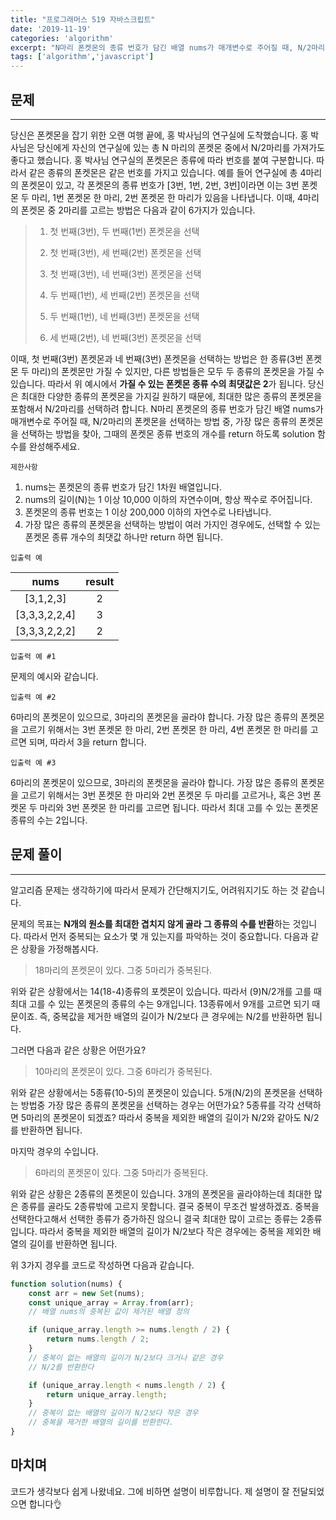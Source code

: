 ```yaml
---
title: "프로그래머스 519 자바스크립트"
date: '2019-11-19'
categories: 'algorithm'
excerpt: "N마리 폰켓몬의 종류 번호가 담긴 배열 nums가 매개변수로 주어질 때, N/2마리의 폰켓몬을 선택하는 방법 중, 가장 많은 종류의 폰켓몬을 선택하는 방법을 찾아, 그때의 폰켓몬 종류 번호의 개수를 return 하도록 solution 함수를 완성해주세요."
tags: ['algorithm','javascript']
---
```


## 문제
---
당신은 폰켓몬을 잡기 위한 오랜 여행 끝에, 홍 박사님의 연구실에 도착했습니다. 홍 박사님은 당신에게 자신의 연구실에 있는 총 N 마리의 폰켓몬 중에서 N/2마리를 가져가도 좋다고 했습니다.
홍 박사님 연구실의 폰켓몬은 종류에 따라 번호를 붙여 구분합니다. 따라서 같은 종류의 폰켓몬은 같은 번호를 가지고 있습니다. 예를 들어 연구실에 총 4마리의 폰켓몬이 있고, 각 폰켓몬의 종류 번호가 [3번, 1번, 2번, 3번]이라면 이는 3번 폰켓몬 두 마리, 1번 폰켓몬 한 마리, 2번 폰켓몬 한 마리가 있음을 나타냅니다. 이때, 4마리의 폰켓몬 중 2마리를 고르는 방법은 다음과 같이 6가지가 있습니다.

>1. 첫 번째(3번), 두 번째(1번) 폰켓몬을 선택
>
>1. 첫 번째(3번), 세 번째(2번) 폰켓몬을 선택
>
>1. 첫 번째(3번), 네 번째(3번) 폰켓몬을 선택
>
>1. 두 번째(1번), 세 번째(2번) 폰켓몬을 선택
>
>1. 두 번째(1번), 네 번째(3번) 폰켓몬을 선택
>
>1. 세 번째(2번), 네 번째(3번) 폰켓몬을 선택

이때, 첫 번째(3번) 폰켓몬과 네 번째(3번) 폰켓몬을 선택하는 방법은 한 종류(3번 폰켓몬 두 마리)의 폰켓몬만 가질 수 있지만, 다른 방법들은 모두 두 종류의 폰켓몬을 가질 수 있습니다. 따라서 위 예시에서 **가질 수 있는 폰켓몬 종류 수의 최댓값은 2**가 됩니다.
당신은 최대한 다양한 종류의 폰켓몬을 가지길 원하기 때문에, 최대한 많은 종류의 폰켓몬을 포함해서 N/2마리를 선택하려 합니다. N마리 폰켓몬의 종류 번호가 담긴 배열 nums가 매개변수로 주어질 때, N/2마리의 폰켓몬을 선택하는 방법 중, 가장 많은 종류의 폰켓몬을 선택하는 방법을 찾아, 그때의 폰켓몬 종류 번호의 개수를 return 하도록 solution 함수를 완성해주세요.

`제한사항`

1. nums는 폰켓몬의 종류 번호가 담긴 1차원 배열입니다.
2. nums의 길이(N)는 1 이상 10,000 이하의 자연수이며, 항상 짝수로 주어집니다.
3. 폰켓몬의 종류 번호는 1 이상 200,000 이하의 자연수로 나타냅니다.
4. 가장 많은 종류의 폰켓몬을 선택하는 방법이 여러 가지인 경우에도, 선택할 수 있는 폰켓몬 종류 개수의 최댓값 하나만 return 하면 됩니다.
   
`입출력 예`

| <center>nums</center> | <center>result </center> |
| :-------------------: | :----------------------: |
|       [3,1,2,3]       |            2             |
|     [3,3,3,2,2,4]     |            3             |
|     [3,3,3,2,2,2]     |            2             |

`입출력 예 #1` 

문제의 예시와 같습니다.

`입출력 예 #2`

6마리의 폰켓몬이 있으므로, 3마리의 폰켓몬을 골라야 합니다.
가장 많은 종류의 폰켓몬을 고르기 위해서는 3번 폰켓몬 한 마리, 2번 폰켓몬 한 마리, 4번 폰켓몬 한 마리를 고르면 되며, 따라서 3을 return 합니다.

`입출력 예 #3`

6마리의 폰켓몬이 있으므로, 3마리의 폰켓몬을 골라야 합니다.
가장 많은 종류의 폰켓몬을 고르기 위해서는 3번 폰켓몬 한 마리와 2번 폰켓몬 두 마리를 고르거나, 혹은 3번 폰켓몬 두 마리와 3번 폰켓몬 한 마리를 고르면 됩니다. 따라서 최대 고를 수 있는 폰켓몬 종류의 수는 2입니다.

## 문제 풀이
---
알고리즘 문제는 생각하기에 따라서 문제가 간단해지기도, 어려워지기도 하는 것 같습니다.

문제의 목표는 **N개의 원소를 최대한 겹치지 않게 골라 그 종류의 수를 반환**하는 것입니다. 따라서 먼저 중복되는 요소가 몇 개 있는지를  파악하는 것이 중요합니다. 다음과 같은 상황을 가정해봅시다.<br>
> 18마리의 폰켓몬이 있다. 그중 5마리가 중복된다. 

위와 같은 상황에서는 14(18-4)종류의 포켓몬이 있습니다. 따라서 (9)N/2개를 고를 때 최대 고를 수 있는 폰켓몬의 종류의 수는 9개입니다. 13종류에서 9개를 고르면 되기 때문이죠. 즉, 중복값을 제거한 배열의 길이가 N/2보다 큰 경우에는 N/2를 반환하면 됩니다.

그러면 다음과 같은 상황은 어떤가요?<br>
> 10마리의 폰켓몬이 있다. 그중 6마리가 중복된다.

위와 같은 상황에서는 5종류(10-5)의 폰켓몬이 있습니다. 5개(N/2)의 폰켓몬을 선택하는 방법중 가장 많은 종류의 폰켓몬을 선택하는 경우는 어떤가요? 5종류를 각각 선택하면 5마리의 폰켓몬이 되겠죠? 따라서 중복을 제외한 배열의 길이가 N/2와 같아도 N/2를 반환하면 됩니다.

마지막 경우의 수입니다.<br>
> 6마리의 폰켓몬이 있다. 그중 5마리가 중복된다.

위와 같은 상황은 2종류의 폰켓몬이 있습니다. 3개의 폰켓몬을 골라야하는데 최대한 많은 종류를 골라도 2종류밖에 고르지 못합니다. 결국 중복이 무조건 발생하겠죠. 중복을 선택한다고해서 선택한 종류가 증가하진 않으니 결국 최대한 많이 고르는 종류는 2종류입니다. 따라서 중복을 제외한 배열의 길이가 N/2보다 작은 경우에는 중복을 제외한 배열의 길이를 반환하면 됩니다.

위 3가지 경우를 코드로 작성하면 다음과 같습니다.

~~~javascript
function solution(nums) {
    const arr = new Set(nums);
    const unique_array = Array.from(arr);
    // 배열 nums의 중복된 값이 제거된 배열 정의

    if (unique_array.length >= nums.length / 2) {
        return nums.length / 2;
    }
    // 중복이 없는 배열의 길이가 N/2보다 크거나 같은 경우
    // N/2를 반환한다

    if (unique_array.length < nums.length / 2) {
        return unique_array.length;
    }
    // 중복이 없는 배열의 길이가 N/2보다 작은 경우
    // 중복을 제거한 배열의 길이를 반환한다.
}
~~~

## 마치며
코드가 생각보다 쉽게 나왔네요. 그에 비하면 설명이 비루합니다. 제 설명이 잘 전달되었으면 합니다👌